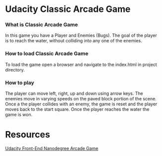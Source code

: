 # Udacity Classic Arcade Game


### What is Classic Arcade Game
In this game you have a Player and Enemies (Bugs). The goal of the player is to reach the water, without colliding into any one of the enemies.


### How to load Classic Arcade Game
To load the game open a browser and navigate to the index.html in project directory.


### How to play  
The player can move left, right, up and down using arrow keys. The enemies move in varying speeds on the paved block portion of the scene. Once a the player collides with an enemy, the game is reset and the player moves back to the start square. Once the player reaches the water the game is won.


# Resources
[Udacity Front-End Nanodegree Arcade Game](https://github.com/udacity/frontend-nanodegree-arcade-game)
